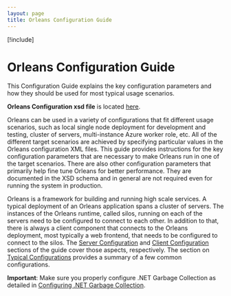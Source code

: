 ```yaml
---
layout: page
title: Orleans Configuration Guide
---
```


[!include[](../../../warning-banner.md)]

# Orleans Configuration Guide

This Configuration Guide explains the key configuration parameters and how they should be used for most typical usage scenarios.

**Orleans Configuration xsd file** is located [here](https://github.com/dotnet/orleans/blob/master/src/Orleans.Core/Configuration/OrleansConfiguration.xsd).

Orleans can be used in a variety of configurations that fit different usage scenarios, such as local single node deployment for development and testing, cluster of servers, multi-instance Azure worker role, etc. All of the different target scenarios are achieved by specifying particular values in the Orleans configuration XML files. This guide provides instructions for the key configuration parameters that are necessary to make Orleans run in one of the target scenarios. There are also other configuration parameters that primarily help fine tune Orleans for better performance. They are documented in the XSD schema and in general are not required even for running the system in production.

 Orleans is a framework for building and running high scale services. A typical deployment of an Orleans application spans a cluster of servers. The instances of the Orleans runtime, called silos, running on each of the servers need to be configured to connect to each other. In addition to that, there is always a client component that connects to the Orleans deployment, most typically a web frontend, that needs to be configured to connect to the silos. The [Server Configuration](Server-Configuration.md) and [Client Configuration](Client-Configuration.md) sections of the guide cover those aspects, respectively. The section on [Typical Configurations](Typical-Configurations.md) provides a summary of a few common configurations.

**Important**: Make sure you properly configure .NET Garbage Collection as detailed in [Configuring .NET Garbage Collection](Configuring-.NET-Garbage-Collection.md).
